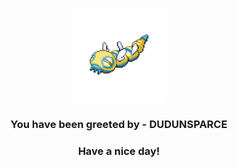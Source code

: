<p align="center">
            <img src="https://raw.githubusercontent.com/PokeAPI/sprites/master/sprites/pokemon/982.png" width="150" height="150">
          </p>
          <h3 align="center">You have been greeted by - <b>DUDUNSPARCE</b></h3>
          <h3 align="center">Have a nice day!</h3>
